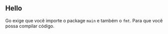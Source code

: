 ## Hello
Go exige que você importe o package `main` e também o `fmt`. Para que você possa compilar código.
